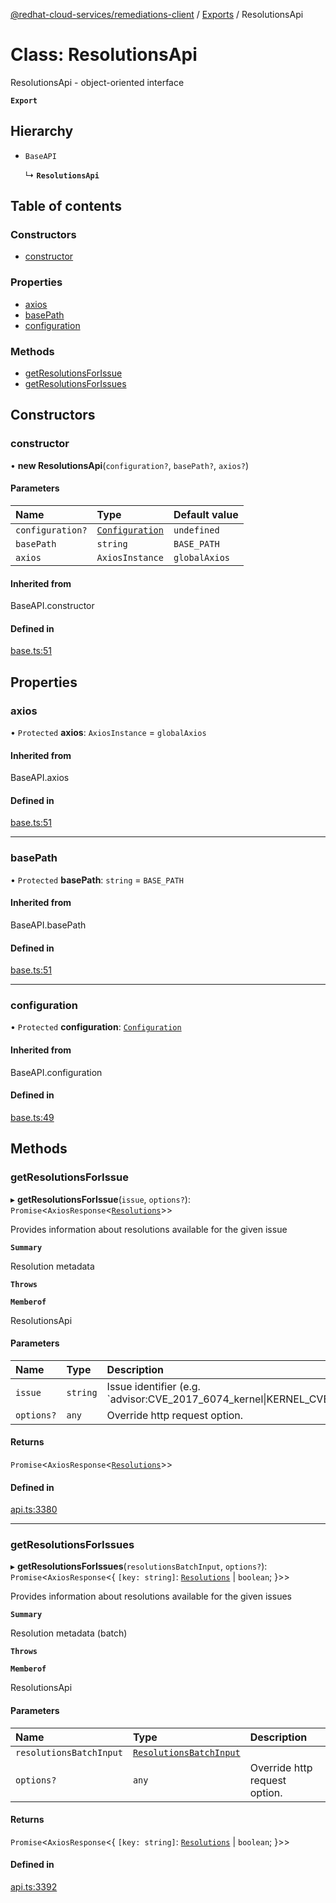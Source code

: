 [@redhat-cloud-services/remediations-client](../README.md) / [Exports](../modules.md) / ResolutionsApi

# Class: ResolutionsApi

ResolutionsApi - object-oriented interface

**`Export`**

## Hierarchy

- `BaseAPI`

  ↳ **`ResolutionsApi`**

## Table of contents

### Constructors

- [constructor](ResolutionsApi.md#constructor)

### Properties

- [axios](ResolutionsApi.md#axios)
- [basePath](ResolutionsApi.md#basepath)
- [configuration](ResolutionsApi.md#configuration)

### Methods

- [getResolutionsForIssue](ResolutionsApi.md#getresolutionsforissue)
- [getResolutionsForIssues](ResolutionsApi.md#getresolutionsforissues)

## Constructors

### constructor

• **new ResolutionsApi**(`configuration?`, `basePath?`, `axios?`)

#### Parameters

| Name | Type | Default value |
| :------ | :------ | :------ |
| `configuration?` | [`Configuration`](Configuration.md) | `undefined` |
| `basePath` | `string` | `BASE_PATH` |
| `axios` | `AxiosInstance` | `globalAxios` |

#### Inherited from

BaseAPI.constructor

#### Defined in

[base.ts:51](https://github.com/RedHatInsights/javascript-clients/blob/master/packages/remediations/base.ts#L51)

## Properties

### axios

• `Protected` **axios**: `AxiosInstance` = `globalAxios`

#### Inherited from

BaseAPI.axios

#### Defined in

[base.ts:51](https://github.com/RedHatInsights/javascript-clients/blob/master/packages/remediations/base.ts#L51)

___

### basePath

• `Protected` **basePath**: `string` = `BASE_PATH`

#### Inherited from

BaseAPI.basePath

#### Defined in

[base.ts:51](https://github.com/RedHatInsights/javascript-clients/blob/master/packages/remediations/base.ts#L51)

___

### configuration

• `Protected` **configuration**: [`Configuration`](Configuration.md)

#### Inherited from

BaseAPI.configuration

#### Defined in

[base.ts:49](https://github.com/RedHatInsights/javascript-clients/blob/master/packages/remediations/base.ts#L49)

## Methods

### getResolutionsForIssue

▸ **getResolutionsForIssue**(`issue`, `options?`): `Promise`<`AxiosResponse`<[`Resolutions`](../interfaces/Resolutions.md)\>\>

Provides information about resolutions available for the given issue

**`Summary`**

Resolution metadata

**`Throws`**

**`Memberof`**

ResolutionsApi

#### Parameters

| Name | Type | Description |
| :------ | :------ | :------ |
| `issue` | `string` | Issue identifier (e.g. &#x60;advisor:CVE_2017_6074_kernel\|KERNEL_CVE_2017_6074&#x60;) |
| `options?` | `any` | Override http request option. |

#### Returns

`Promise`<`AxiosResponse`<[`Resolutions`](../interfaces/Resolutions.md)\>\>

#### Defined in

[api.ts:3380](https://github.com/RedHatInsights/javascript-clients/blob/master/packages/remediations/api.ts#L3380)

___

### getResolutionsForIssues

▸ **getResolutionsForIssues**(`resolutionsBatchInput`, `options?`): `Promise`<`AxiosResponse`<{ `[key: string]`: [`Resolutions`](../interfaces/Resolutions.md) \| `boolean`;  }\>\>

Provides information about resolutions available for the given issues

**`Summary`**

Resolution metadata (batch)

**`Throws`**

**`Memberof`**

ResolutionsApi

#### Parameters

| Name | Type | Description |
| :------ | :------ | :------ |
| `resolutionsBatchInput` | [`ResolutionsBatchInput`](../interfaces/ResolutionsBatchInput.md) |  |
| `options?` | `any` | Override http request option. |

#### Returns

`Promise`<`AxiosResponse`<{ `[key: string]`: [`Resolutions`](../interfaces/Resolutions.md) \| `boolean`;  }\>\>

#### Defined in

[api.ts:3392](https://github.com/RedHatInsights/javascript-clients/blob/master/packages/remediations/api.ts#L3392)
